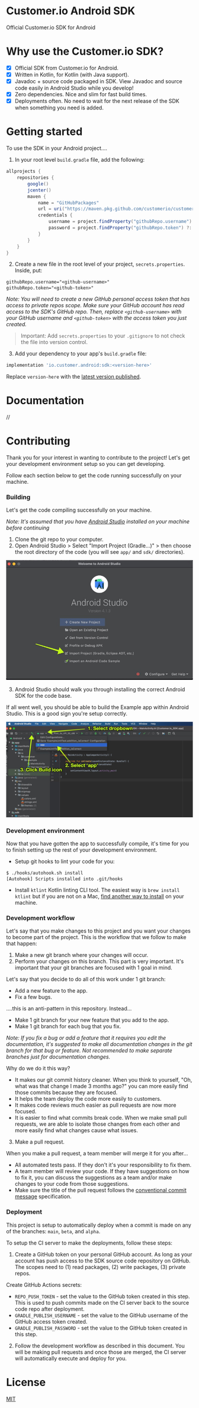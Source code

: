 # Customer.io Android SDK

Official Customer.io SDK for Android

# Why use the Customer.io SDK?

* [X] Official SDK from Customer.io for Android. 
* [X] Written in Kotlin, for Kotlin (with Java support).
* [X] Javadoc + source code packaged in SDK. View Javadoc and source code easily in Android Studio while you develop!
* [X] Zero dependencies. Nice and slim for fast build times.
* [X] Deployments often. No need to wait for the next release of the SDK when something you need is added.

# Getting started

To use the SDK in your Android project....

1. In your root level `build.gradle` file, add the following:

```groovy
allprojects {
    repositories {
        google()
        jcenter()
        maven {
            name = "GitHubPackages"
            url = uri("https://maven.pkg.github.com/customerio/customerio-android")
            credentials {
                username = project.findProperty("githubRepo.username") ?: System.getenv("GITHUB_REPO_USERNAME")
                password = project.findProperty("githubRepo.token") ?: System.getenv("GITHUB_REPO_TOKEN")
            }
        }
    }
}
```

2. Create a new file in the root level of your project, `secrets.properties`. Inside, put:

```
githubRepo.username="<github-username>"
githubRepo.token="<github-token>"
```

*Note: You will need to create a new GitHub personal access token that has access to private repos scope. Make sure your GitHub account has read access to the SDK's GitHub repo. Then, replace `<github-username>` with your GitHub username and `<github-token>` with the access token you just created.*

> Important: Add `secrets.properties` to your `.gitignore` to not check the file into version control. 

3. Add your dependency to your app's `build.gradle` file:

```groovy
implementation 'io.customer.android:sdk:<version-here>'
```

Replace `version-here` with the [latest version published](https://github.com/customerio/customerio-android/packages/754003/versions).

# Documentation

//

# Contributing

Thank you for your interest in wanting to contribute to the project! Let's get your development environment setup so you can get developing.

Follow each section below to get the code running successfully on your machine. 

### Building 

Let's get the code compiling successfully on your machine. 

*Note: It's assumed that you have [Android Studio](https://developer.android.com/studio/) installed on your machine before continuing*

1. Clone the git repo to your computer.
2. Open Android Studio > Select "Import Project (Gradle...)" > then choose the root directory of the code (you will see `app/` and `sdk/` directories). 

![select import project in Android Studio menu](misc/android_studio_import.jpeg)

3. Android Studio should walk you through installing the correct Android SDK for the code base. 

If all went well, you should be able to build the Example app within Android Studio. This is a good sign you're setup correctly.

![visual on how to select 'app' from build configuration dropdown](misc/build_android_studio.jpeg)

### Development environment 

Now that you have gotten the app to successfully compile, it's time for you to finish setting up the rest of your development environment. 

* Setup git hooks to lint your code for you:

```
$ ./hooks/autohook.sh install
[Autohook] Scripts installed into .git/hooks
```

* Install `ktlint` Kotlin linting CLI tool. The easiest way is `brew install ktlint` but if you are not on a Mac, [find another way to install](https://ktlint.github.io/#getting-started) on your machine. 

### Development workflow 

Let's say that you make changes to this project and you want your changes to become part of the project. This is the workflow that we follow to make that happen:

1. Make a new git branch where your changes will occur. 
2. Perform your changes on this branch. This part is very important. It's important that your git branches are focused with 1 goal in mind. 

Let's say that you decide to do all of this work under 1 git branch:
* Add a new feature to the app. 
* Fix a few bugs. 

....this is an anti-pattern in this repository. Instead...

* Make 1 git branch for your new feature that you add to the app. 
* Make 1 git branch for each bug that you fix. 

*Note: If you fix a bug or add a feature that it requires you edit the documentation, it's suggested to make all documentation changes in the git branch for that bug or feature. Not recommended to make separate branches just for documentation changes.*

Why do we do it this way? 
* It makes our git commit history cleaner. When you think to yourself, "Oh, what was that change I made 3 months ago?" you can more easily find those commits because they are focused. 
* It helps the team deploy the code more easily to customers. 
* It makes code reviews much easier as pull requests are now more focused. 
* It is easier to find what commits break code. When we make small pull requests, we are able to isolate those changes from each other and more easily find what changes cause what issues. 

3. Make a pull request. 

When you make a pull request, a team member will merge it for you after...
* All automated tests pass. If they don't it's your responsibility to fix them. 
* A team member will review your code. If they have suggestions on how to fix it, you can discuss the suggestions as a team and/or make changes to your code from those suggestions. 
* Make sure the title of the pull request follows the [conventional commit message](https://gist.github.com/levibostian/71afa00ddc69688afebb215faab48fd7) specification. 

### Deployment 

This project is setup to automatically deploy when a commit is made on any of the branches: `main`, `beta`, and `alpha`. 

To setup the CI server to make the deployments, follow these steps:
1. Create a GitHub token on your personal GitHub account. As long as your account has push access to the SDK source code repository on GitHub. The scopes need to (1) read packages, (2) write packages, (3) private repos. 

Create GitHub Actions secrets: 
* `REPO_PUSH_TOKEN` - set the value to the GitHub token created in this step. This is used to push commits made on the CI server back to the source code repo after deployment. 
* `GRADLE_PUBLISH_USERNAME` - set the value to the GitHub username of the GitHub access token created. 
* `GRADLE_PUBLISH_PASSWORD` - set the value to the GitHub token created in this step. 

2. Follow the development workflow as described in this document. You will be making pull requests and once those are merged, the CI server will automatically execute and deploy for you. 

# License

[MIT](LICENSE)